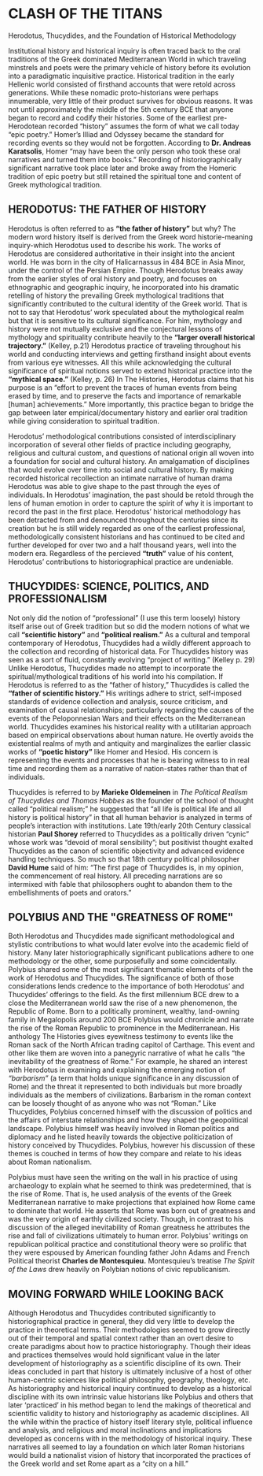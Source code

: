 # CLASH OF THE TITANS

Herodotus, Thucydides, and the Foundation of Historical Methodology

Institutional history and historical inquiry is often traced back to the oral traditions of the Greek dominated Mediterranean World in which traveling minstrels and poets were the primary vehicle of history before its evolution into a paradigmatic inquisitive practice.  Historical tradition in the early Hellenic world consisted of firsthand accounts that were retold across generations. While these nomadic proto-historians were perhaps innumerable, very little of their product survives for obvious reasons. It was not until approximately the middle of the 5th century BCE that anyone began to record and codify their histories. Some of the earliest pre-Herodotean recorded “history” assumes the form of what we call today “epic poetry.” Homer’s Illiad and Odyssey became the standard for recording events so they would not be forgotten. According to **Dr. Andreas Karatsolis**, Homer “may have been the only person who took these oral narratives and turned them into books.” Recording of historiographically significant narrative took place later and broke away from the Homeric tradition of epic poetry but still retained the spiritual tone and content of Greek mythological tradition. 

## HERODOTUS: THE FATHER OF HISTORY

Herodotus is often referred to as **“the father of history”** but why? The modern word history itself is derived from the Greek word historie-meaning inquiry-which Herodotus used to describe his work. The works of Herodotus are considered authoritative in their insight into the ancient world. He was born in the city of Halicarnassus in 484 BCE in Asia Minor, under the control of the Persian Empire. Though Herodotus breaks away from the earlier styles of oral history and poetry, and focuses on ethnographic and geographic inquiry, he incorporated into his dramatic retelling of history the prevailing Greek mythological traditions that significantly contributed to the cultural identity of the Greek world. That is not to say that Herodotus’ work speculated about the mythological realm but that it is sensitive to its cultural significance. For him, mythology and history were not mutually exclusive and the conjectural lessons of mythology and spirituality contribute heavily to the **“larger overall historical trajectory.”** (Kelley, p.21) Herodotus practice of traveling throughout his world and conducting interviews and getting firsthand insight about events from various eye witnesses. All this while acknowledging the cultural significance of spiritual notions served to extend historical practice into the **“mythical space.”** (Kelley, p. 26) In The Histories, Herodotus claims that his purpose is an “effort to prevent the traces of human events from being erased by time, and to preserve the facts and importance of remarkable [human] achievements.” More importantly, this practice began to bridge the gap between later empirical/documentary history and earlier oral tradition while giving consideration to spiritual tradition.
  
Herodotus’ methodological contributions consisted of interdisciplinary incorporation of several other fields of practice including geography, religious and cultural custom, and questions of national origin all woven into a foundation for social and cultural history. An amalgamation of disciplines that would evolve over time into social and cultural history. By making recorded historical recollection an intimate narrative of human drama Herodotus was able to give shape to the past through the eyes of individuals. In Herodotus’ imagination, the past should be retold through the lens of human emotion in order to capture the spirit of why it is important to record the past in the first place. Herodotus’ historical methodology has been detracted from and denounced throughout the centuries since its creation but he is still widely regarded as one of the earliest professional, methodologically consistent historians and has continued to be cited and further developed for over two and a half thousand years, well into the modern era. Regardless of the percieved **“truth”** value of his content, Herodotus’ contributions to historiographical practice are undeniable.

## THUCYDIDES: SCIENCE, POLITICS, AND PROFESSIONALISM

Not only did the notion of “professional” (I use this term loosely) history itself arise out of Greek tradition but so did the modern notions of what we call **“scientific history”** and **“political realism.”** As a cultural and temporal contemporary of Herodotus, Thucydides had a wildly different approach to the collection and recording of historical data. For Thucydides history was seen as a sort of fluid, constantly evolving “project of writing.” (Kelley p. 29) Unlike Herodotus, Thucydides made no attempt to incorporate the spiritual/mythological traditions of his world into his compilation. If Herodotus is referred to as the “father of history,” Thucydides is called the **“father of scientific history.”** His writings adhere to strict, self-imposed standards of evidence collection and analysis, source criticism, and examination of causal relationships; particularly regarding the causes of the events of the Peloponnesian Wars and their effects on the Mediterranean world. Thucydides examines his historical reality with a utilitarian approach based on empirical observations about human nature. He overtly avoids the existential realms of myth and antiquity and marginalizes the earlier classic works of **“poetic history”** like Homer and Hesiod. His concern is representing the events and processes that he is bearing witness to in real time and recording them as a narrative of nation-states rather than that of individuals.
  
Thucydides is referred to by **Marieke Oldemeinen** in *The Political Realism of Thucydides and Thomas Hobbes* as the founder of the school of thought called “political realism;” he suggested that “all life is political life and all history is political history” in that all human behavior is analyzed in terms of people’s interaction with institutions. Late 19th/early 20th Century classical historian **Paul Shorey** referred to Thucydides as a politically driven “cynic” whose work was “devoid of moral sensibility”; but positivist thought exalted Thucydides as the canon of scientific objectivity and advanced evidence handling techniques. So much so that 18th century political philosopher **David Hume** said of him: “The first page of Thucydides is, in my opinion, the commencement of real history. All preceding narrations are so intermixed with fable that philosophers ought to abandon them to the embellishments of poets and orators.”
 
## POLYBIUS AND THE "GREATNESS OF ROME"

Both Herodotus and Thucydides made significant methodological and stylistic contributions to what would later evolve into the academic field of history. Many later historiographically significant publications adhere to one methodology or the other, some purposefully and some coincidentally. Polybius shared some of the most significant thematic elements of both the work of Herodotus and Thucydides. The significance of both of those considerations lends credence to the importance of both Herodotus’ and Thucydides’ offerings to the field. As the first millennium BCE drew to a close the Mediterranean world saw the rise of a new phenomenon, the Republic of Rome. Born to a politically prominent, wealthy, land-owning family in Megalopolis around 200 BCE Polybius would chronicle and narrate the rise of the Roman Republic to prominence in the Mediterranean. His anthology The Histories gives eyewitness testimony to events like the Roman sack of the North African trading capitol of Carthage. This event and other like them are woven into a panegyric narrative of what he calls “the inevitability of the greatness of Rome.” For example, he shared an interest with Herodotus in examining and explaining the emerging notion of *“barbarism”* (a term that holds unique significance in any discussion of Rome) and the threat it represented to both individuals but more broadly individuals as the members of civilizations. Barbarism in the roman context can be loosely thought of as anyone who was not “Roman.” Like Thucydides, Polybius concerned himself with the discussion of politics and the affairs of interstate relationships and how they shaped the geopolitical landscape. Polybius himself was heavily involved in Roman politics and diplomacy and he listed heavily towards the objective politicization of history conceived by Thucydides. Polybius, however his discussion of these themes is couched in terms of how they compare and relate to his ideas about Roman nationalism.

Polybius must have seen the writing on the wall in his practice of using archaeology to explain what he seemed to think was predetermined, that is the rise of Rome. That is, he used analysis of the events of the Greek Mediterranean narrative to make projections that explained how Rome came to dominate that world.  He asserts that Rome was born out of greatness and was the very origin of earthly civilized society. Though, in contrast to his discussion of the alleged inevitability of Roman greatness he attributes the rise and fall of civilizations ultimately to human error. Polybius’ writings on republican political practice and constitutional theory were so prolific that they were espoused by American founding father John Adams and French Political theorist **Charles de Montesquieu.** Montesquieu’s treatise *The Spirit of the Laws* drew heavily on Polybian notions of civic republicanism.

## MOVING FORWARD WHILE LOOKING BACK

Although Herodotus and Thucydides contributed significantly to historiographical practice in general, they did very little to develop the practice in theoretical terms. Their methodologies seemed to grow directly out of their temporal and spatial context rather than an overt desire to create paradigms about how to practice historiography. Though their ideas and practices themselves would hold significant value in the later development of historiography as a scientific discipline of its own. Their ideas concluded in part that history is ultimately inclusive of a host of other human-centric sciences like political philosophy, geography, theology, etc. As historiography and historical inquiry continued to develop as a historical discipline with its own intrinsic value historians like Polybius and others that later ‘practiced’ in his method began to lend the makings of theoretical and scientific validity to history and historiography as academic disciplines. All the while within the practice of history itself literary style, political influence and analysis, and religious and moral inclinations and implications developed as concerns with in the methodology of historical inquiry. These narratives all seemed to lay a foundation on which later Roman historians would build a nationalist vision of history that incorporated the practices of the Greek world and set Rome apart as a “city on a hill.”
